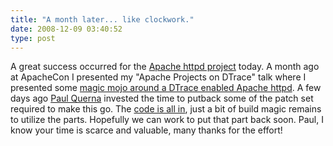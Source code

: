 ```yaml
---
title: "A month later... like clockwork."
date: 2008-12-09 03:40:52
type: post
---
```


<p>A great success occurred for the <a href="https://httpd.apache.org/">Apache httpd project</a> today.  A month ago at ApacheCon I presented my "Apache Projects on DTrace" talk where I presented some <a href="https://lethargy.org/~jesus/archives/137-DTrace-and-Apache.html">magic mojo around a DTrace enabled Apache httpd</a>.  A few days ago <a href="https://journal.paul.querna.org/">Paul Querna</a> invested the time to putback some of the patch set required to make this go.  The <a href="https://mail-archives.apache.org/mod_mbox/httpd-dev/200812.mbox/raw/%3C4938A57D.6050109@force-elite.com%3E/">code is all in</a>, just a bit of build magic remains to utilize the parts.  Hopefully we can work to put that part back soon.  Paul, I know your time is scarce and valuable, many thanks for the effort!</p>
